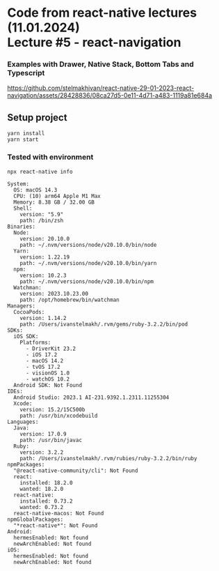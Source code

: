 # Code from react-native lectures (11.01.2024)<br />Lecture #5 - react-navigation

### Examples with Drawer, Native Stack, Bottom Tabs and Typescript

https://github.com/stelmakhivan/react-native-29-01-2023-react-navigation/assets/28428836/08ca27d5-0e11-4d71-a483-1119a81e684a

## Setup project

```shell
yarn install
yarn start
```

### Tested with environment

`npx react-native info`

```shell
System:
  OS: macOS 14.3
  CPU: (10) arm64 Apple M1 Max
  Memory: 8.38 GB / 32.00 GB
  Shell:
    version: "5.9"
    path: /bin/zsh
Binaries:
  Node:
    version: 20.10.0
    path: ~/.nvm/versions/node/v20.10.0/bin/node
  Yarn:
    version: 1.22.19
    path: ~/.nvm/versions/node/v20.10.0/bin/yarn
  npm:
    version: 10.2.3
    path: ~/.nvm/versions/node/v20.10.0/bin/npm
  Watchman:
    version: 2023.10.23.00
    path: /opt/homebrew/bin/watchman
Managers:
  CocoaPods:
    version: 1.14.2
    path: /Users/ivanstelmakh/.rvm/gems/ruby-3.2.2/bin/pod
SDKs:
  iOS SDK:
    Platforms:
      - DriverKit 23.2
      - iOS 17.2
      - macOS 14.2
      - tvOS 17.2
      - visionOS 1.0
      - watchOS 10.2
  Android SDK: Not Found
IDEs:
  Android Studio: 2023.1 AI-231.9392.1.2311.11255304
  Xcode:
    version: 15.2/15C500b
    path: /usr/bin/xcodebuild
Languages:
  Java:
    version: 17.0.9
    path: /usr/bin/javac
  Ruby:
    version: 3.2.2
    path: /Users/ivanstelmakh/.rvm/rubies/ruby-3.2.2/bin/ruby
npmPackages:
  "@react-native-community/cli": Not Found
  react:
    installed: 18.2.0
    wanted: 18.2.0
  react-native:
    installed: 0.73.2
    wanted: 0.73.2
  react-native-macos: Not Found
npmGlobalPackages:
  "*react-native*": Not Found
Android:
  hermesEnabled: Not found
  newArchEnabled: Not found
iOS:
  hermesEnabled: Not found
  newArchEnabled: Not found
```
